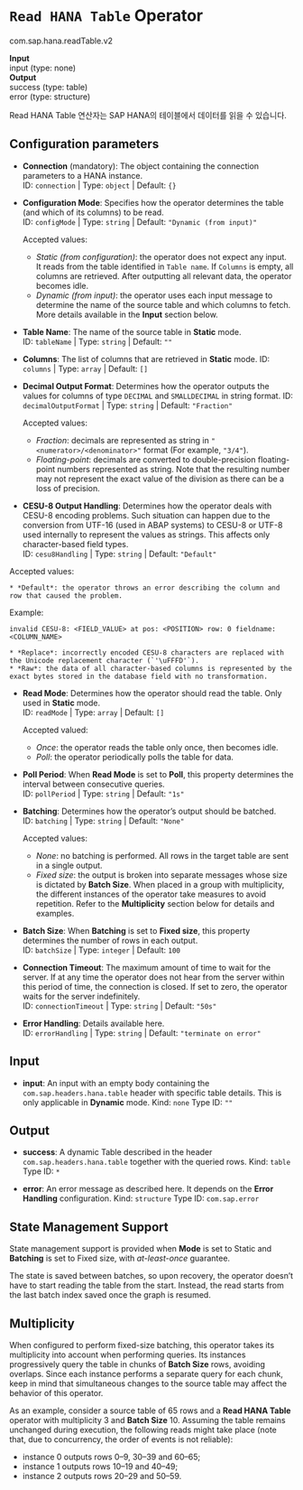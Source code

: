 `Read HANA Table` Operator
===============
com.sap.hana.readTable.v2

**Input**<br>
input (type: none)<br>
**Output**<br>
success (type: table)<br>
error (type: structure)<br>

Read HANA Table 연산자는 SAP HANA의 테이블에서 데이터를 읽을 수 있습니다.

Configuration parameters
------------

* **Connection** (mandatory): The object containing the connection parameters to a HANA instance.<br>
    ID: `connection` | Type: `object` | Default: `{}`

* **Configuration Mode**: Specifies how the operator determines the table (and which of its columns) to be read.<br>
    ID: `configMode` | Type: `string` | Default: `"Dynamic (from input)"`

    Accepted values:

    - _Static (from configuration)_: the operator does not expect any input. It reads from the table identified in `Table name`. If `Columns` is empty, all columns are retrieved. After outputting all relevant data, the operator becomes idle.
    - _Dynamic (from input)_: the operator uses each input message to determine the name of the source table and which columns to fetch. More details available in the **Input** section below.
* **Table Name**: The name of the source table in **Static** mode.<br>
    ID: `tableName` | Type: `string` | Default: `""`

* **Columns**: The list of columns that are retrieved in **Static** mode.
    ID: `columns` | Type: `array` | Default: `[]`

* **Decimal Output Format**: Determines how the operator outputs the values for columns of type `DECIMAL` and `SMALLDECIMAL` in string format.
    ID: `decimalOutputFormat` | Type: `string` | Default: `"Fraction"`

    Accepted values:

    - _Fraction_: decimals are represented as string in `"<numerator>/<denominator>"` format (For example, `"3/4"`).
    - _Floating-point_: decimals are converted to double-precision floating-point numbers represented as string. Note that the resulting number may not represent the exact value of the division as there can be a loss of precision.

* **CESU-8 Output Handling**: Determines how the operator deals with CESU-8 encoding problems. Such situation can happen due to the conversion from UTF-16 (used in ABAP systems) to CESU-8 or UTF-8 used internally to represent the values as strings. This affects only character-based field types.<br>
    ID: `cesu8Handling` | Type: `string` | Default: `"Default"`

Accepted values:
```shell
* *Default*: the operator throws an error describing the column and row that caused the problem.
```

Example:
```shell
invalid CESU-8: <FIELD_VALUE> at pos: <POSITION> row: 0 fieldname: <COLUMN_NAME>

* *Replace*: incorrectly encoded CESU-8 characters are replaced with the Unicode replacement character (`'\uFFFD'`).
* *Raw*: the data of all character-based columns is represented by the exact bytes stored in the database field with no transformation.
```

* **Read Mode**: Determines how the operator should read the table. Only used in **Static** mode.<br>
    ID: `readMode` | Type: `array` | Default: `[]`

    Accepted valued:

    - _Once_: the operator reads the table only once, then becomes idle.
    - _Poll_: the operator periodically polls the table for data.
* **Poll Period**: When **Read Mode** is set to **Poll**, this property determines the interval between consecutive queries.<br>
    ID: `pollPeriod` | Type: `string` | Default: `"1s"`

* **Batching**: Determines how the operator’s output should be batched.<br>
    ID: `batching` | Type: `string` | Default: `"None"`

    Accepted values:

    - _None_: no batching is performed. All rows in the target table are sent in a single output.
    - _Fixed size_: the output is broken into separate messages whose size is dictated by **Batch Size**. When placed in a group with multiplicity, the different instances of the operator take measures to avoid repetition. Refer to the **Multiplicity** section below for details and examples.
* **Batch Size**: When **Batching** is set to **Fixed size**, this property determines the number of rows in each output.<br>
    ID: `batchSize` | Type: `integer` | Default: `100`

* **Connection Timeout**: The maximum amount of time to wait for the server. If at any time the operator does not hear from the server within this period of time, the connection is closed. If set to zero, the operator waits for the server indefinitely.<br>
    ID: `connectionTimeout` | Type: `string` | Default: `"50s"`

* **Error Handling**: Details available here.<br>
    ID: `errorHandling` | Type: `string` | Default: `"terminate on error"`


Input
------------
* **input**: An input with an empty body containing the `com.sap.headers.hana.table` header with specific table details. This is only applicable in **Dynamic** mode. Kind: `none` Type ID: `""`

Output
------------
* **success**: A dynamic Table described in the header `com.sap.headers.hana.table` together with the queried rows. Kind: `table` Type ID: `*`

* **error**: An error message as described here. It depends on the **Error Handling** configuration. Kind: `structure` Type ID: `com.sap.error`

State Management Support
-----
State management support is provided when **Mode** is set to Static and **Batching** is set to Fixed size, with _at-least-once_ guarantee.

The state is saved between batches, so upon recovery, the operator doesn’t have to start reading the table from the start. Instead, the read starts from the last batch index saved once the graph is resumed.

Multiplicity
-----
When configured to perform fixed-size batching, this operator takes its multiplicity into account when performing queries. Its instances progressively query the table in chunks of **Batch Size** rows, avoiding overlaps. Since each instance performs a separate query for each chunk, keep in mind that simultaneous changes to the source table may affect the behavior of this operator.

As an example, consider a source table of 65 rows and a **Read HANA Table** operator with multiplicity 3 and **Batch Size** 10. Assuming the table remains unchanged during execution, the following reads might take place (note that, due to concurrency, the order of events is not reliable):

* instance 0 outputs rows 0–9, 30–39 and 60–65;
* instance 1 outputs rows 10–19 and 40–49;
* instance 2 outputs rows 20–29 and 50–59.
